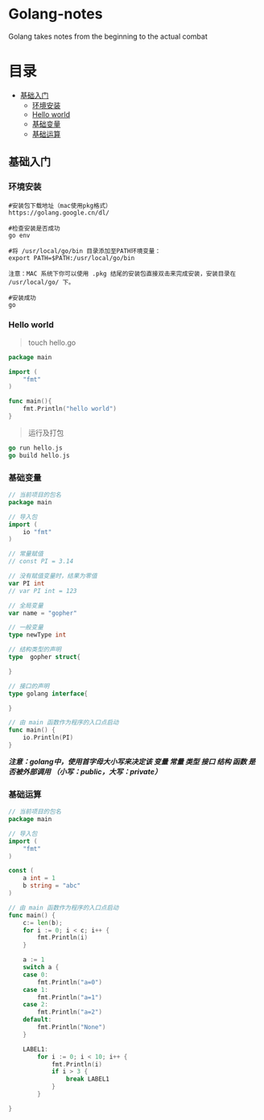 # Golang-notes
Golang takes notes from the beginning to the actual combat

目录
===

<!-- TOC -->

- [基础入门](#基础入门)
    - [环境安装](#环境安装)
    - [Hello world](#hello-world)
    - [基础变量](基础变量)
    - [基础运算](基础运算)

<!-- /TOC -->


## 基础入门

### 环境安装
```shell
#安装包下载地址（mac使用pkg格式）
https://golang.google.cn/dl/

#检查安装是否成功
go env

#将 /usr/local/go/bin 目录添加至PATH环境变量：
export PATH=$PATH:/usr/local/go/bin

注意：MAC 系统下你可以使用 .pkg 结尾的安装包直接双击来完成安装，安装目录在 /usr/local/go/ 下。

#安装成功
go
```

### Hello world
> touch hello.go

```go
package main

import (
	"fmt"
)

func main(){
	fmt.Println("hello world")
}
```

> 运行及打包

```go
go run hello.js
go build hello.js
```

### 基础变量

```go
// 当前项目的包名
package main

// 导入包
import (
	io "fmt"
)

// 常量赋值
// const PI = 3.14

// 没有赋值变量时，结果为零值
var PI int
// var PI int = 123

// 全局变量
var name = "gopher"

// 一般变量
type newType int

// 结构类型的声明
type  gopher struct{

}

// 接口的声明
type golang interface{

}

// 由 main 函数作为程序的入口点启动
func main() {
	io.Println(PI)
}
```

***注意：golang中，使用首字母大小写来决定该 变量 常量 类型 接口 结构 函数 是否被外部调用
（小写：public，大写：private）***

### 基础运算
```go
// 当前项目的包名
package main

// 导入包
import (
	"fmt"
)

const (
	a int = 1
	b string = "abc"
)

// 由 main 函数作为程序的入口点启动
func main() {
	c:= len(b);
	for i := 0; i < c; i++ {
		fmt.Println(i)
	}

	a := 1
	switch a {
	case 0:
		fmt.Println("a=0")
	case 1:
		fmt.Println("a=1")
	case 2:
		fmt.Println("a=2")
	default:
		fmt.Println("None")
	}

	LABEL1:
		for i := 0; i < 10; i++ {
			fmt.Println(i)
			if i > 3 {
				break LABEL1
			}
		}

}
```


